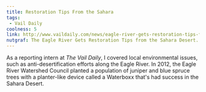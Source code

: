 ```yaml
---
title: Restoration Tips From the Sahara
tags:
 - Vail Daily
coolness: 5
link: http://www.vaildaily.com/news/eagle-river-gets-restoration-tips-from-the-sahara/
nutgraf: The Eagle River Gets Restoration Tips from the Sahara Desert.
---
```


As a reporting intern at *The Vail Daily*, I covered local environmental issues, such as anti-desertification efforts along the Eagle River. In 2012, the Eagle River Watershed Council planted a population of juniper and blue spruce trees with a planter-like device called a Waterboxx that's had success in the Sahara Desert.